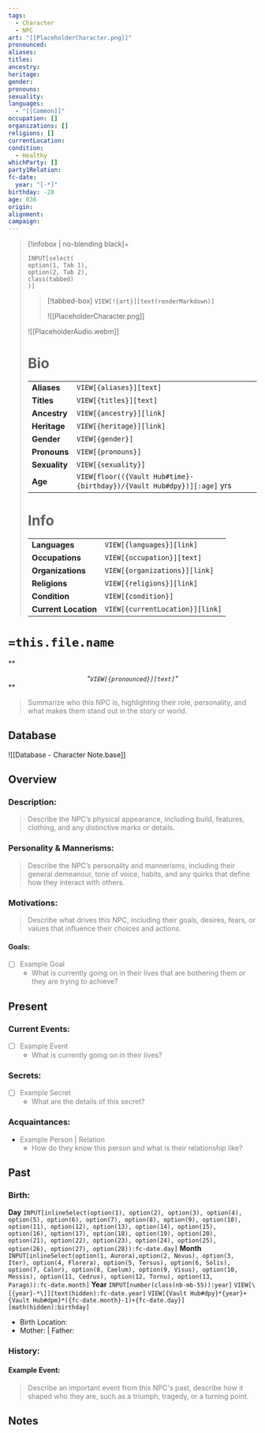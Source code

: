 ```yaml
---
tags:
  - Character
  - NPC
art: "[[PlaceholderCharacter.png]]"
pronounced:
aliases:
titles:
ancestry:
heritage:
gender:
pronouns:
sexuality:
languages:
  - "[[Common]]"
occupation: []
organizations: []
religions: []
currentLocation:
condition:
  - Healthy
whichParty: []
party1Relation:
fc-date:
  year: "[-*]"
birthday: -28
age: 836
origin:
alignment:
campaign:
---
```


> [!infobox | no-blending black]+ <font color="#ffffff">Infobox</font>
> 
> ```meta-bind
> INPUT[select(
> option(1, Tab 1),
> option(2, Tab 2),
> class(tabbed)
> )]
> ```
>
>> [!tabbed-box]
>> `VIEW[!{art}][text(renderMarkdown)]`
>>
>> ![[PlaceholderCharacter.png]]
>
> ![[PlaceholderAudio.webm]]
>
> # Bio
> |  |  |
> |---|---|
> | **Aliases** | `VIEW[{aliases}][text]` |
> | **Titles** | `VIEW[{titles}][text]` |
> | **Ancestry** | `VIEW[{ancestry}][link]` |
> | **Heritage** | `VIEW[{heritage}][link]` |
> | **Gender** | `VIEW[{gender}]` |
> | **Pronouns** | `VIEW[{pronouns}]` |
> | **Sexuality** | `VIEW[{sexuality}]` |
> | **Age** | `VIEW[floor(({Vault Hub#time}-{birthday})/{Vault Hub#dpy})][:age]` yrs |
> 
> # Info
> |  |  |
> |---|---|
> | **Languages** | `VIEW[{languages}][link]` |
> | **Occupations** | `VIEW[{occupation}][text]` |
> | **Organizations** | `VIEW[{organizations}][link]` |
> | **Religions** | `VIEW[{religions}][link]` |
> | **Condition** | `VIEW[{condition}]` |
> | **Current Location** | `VIEW[{currentLocation}][link]` |

# `=this.file.name`

** *<center>"`VIEW[{pronounced}][text]`"</center>* **

> <font color="#7f7f7f">Summarize who this NPC is, highlighting their role, personality, and what makes them stand out in the story or world.</font>

## Database
 
 ![[Database - Character Note.base]]

## Overview

### Description:

> <font color="#7f7f7f">Describe the NPC’s physical appearance, including build, features, clothing, and any distinctive marks or details.</font>

### Personality & Mannerisms:

> <font color="#7f7f7f">Describe the NPC’s personality and mannerisms, including their general demeanour, tone of voice, habits, and any quirks that define how they interact with others.</font>

### Motivations:

> <font color="#7f7f7f">Describe what drives this NPC, including their goals, desires, fears, or values that influence their choices and actions.</font>

#### Goals:

- [ ] <font color="#7f7f7f">Example Goal</font>
    - <font color="#7f7f7f">What is currently going on in their lives that are bothering them or they are trying to achieve?</font>

## Present

### Current Events:

- [ ] <font color="#7f7f7f">Example Event </font>
    - <font color="#7f7f7f">What is currently going on in their lives?</font>

### Secrets:

- [ ] <font color="#7f7f7f">Example Secret</font>
    - <font color="#7f7f7f">What are the details of this secret?</font>

### Acquaintances:

- <font color="#7f7f7f">Example Person | Relation</font>
    - <font color="#7f7f7f">How do they know this person and what is their relationship like?</font>

## Past
### Birth:

**Day** `INPUT[inlineSelect(option(1), option(2), option(3), option(4), option(5), option(6), option(7), option(8), option(9), option(10), option(11), option(12), option(13), option(14), option(15), option(16), option(17), option(18), option(19), option(20), option(21), option(22), option(23), option(24), option(25), option(26), option(27), option(28)):fc-date.day]` **Month** `INPUT[inlineSelect(option(1, Aurora),option(2, Novus), option(3, Iter), option(4, Florera), option(5, Tersus), option(6, Solis), option(7, Calor), option(8, Caelum), option(9, Visus), option(10, Messis), option(11, Cedrus), option(12, Tornu), option(13, Parago)):fc-date.month]` **Year** `INPUT[number(class(nb-mb-55)):year]` `VIEW[\[{year}-*\]][text(hidden):fc-date.year]` `VIEW[{Vault Hub#dpy}*{year}+{Vault Hub#dpm}*({fc-date.month}-1)+{fc-date.day}][math(hidden):birthday]`

- Birth Location: 
- Mother: | Father: 

### History:

#### Example Event:

> <font color="#7f7f7f">Describe an important event from this NPC's past, describe how it shaped who they are, such as a triumph, tragedy, or a turning point.</font>

## Notes

